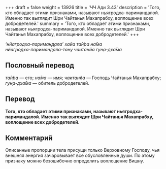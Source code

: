 +++
draft = false
weight = 13926
title = 'ЧЧ Ади 3.43'
description = 'Того, кто обладает этими признаками, называют ньягродха-паримандалой. Именно так выглядит Шри Чайтанья Махапрабху, воплощение всех добродетелей.'
summary = 'Того, кто обладает этими признаками, называют ньягродха-паримандалой. Именно так выглядит Шри Чайтанья Махапрабху, воплощение всех добродетелей.'
+++

_‘нйагродха-париман̣д̣ала’ хайа та̄н̇ра на̄ма  
нйагродха-париман̣д̣ала-тану чаитанйа гун̣а-дха̄ма_

## Пословный перевод

_та̄н̇ра_ — его; _на̄ма_ — имя; _чаитанйа_ — Господь Чайтанья Махапрабху; _гун̣а_\-_дха̄ма_ — обитель добродетелей.

## Перевод

**Того, кто обладает этими признаками, называют ньягродха-паримандалой. Именно так выглядит Шри Чайтанья Махапрабху, воплощение всех добродетелей.**

## Комментарий

Описанные пропорции тела присущи только Верховному Господу, чья внешняя энергия зачаровывает все обусловленные души. По этому признаку можно безошибочно определить воплощение Вишну.
